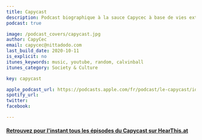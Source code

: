 ```yaml
---
title: Capycast
description: Podcast biographique à la sauce Capycec à base de vies extraordinaires de gens de lettres injustement méconnus avec interludes musicaux de bon goût.
podcast: true

image: /podcast_covers/capycast.jpg
author: CapyCec
email: capycec@nittadodo.com
last_build_date: 2020-10-11
is_explicit: no
itunes_keywords: music, youtube, random, calvinball
itunes_category: Society & Culture

key: capycast

apple_podcast_url: https://podcasts.apple.com/fr/podcast/le-capycast/id1459747927
spotify_url: 
twitter:
facebook:

---
```


<Podcast/>

#### [Retrouvez pour l'instant tous les épisodes du Capycast sur HearThis.at](https://hearthis.at/capycec)